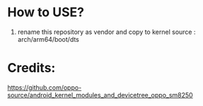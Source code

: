# How to USE?

1. rename this repository as vendor and copy to kernel source : arch/arm64/boot/dts

# Credits:

https://github.com/oppo-source/android_kernel_modules_and_devicetree_oppo_sm8250
